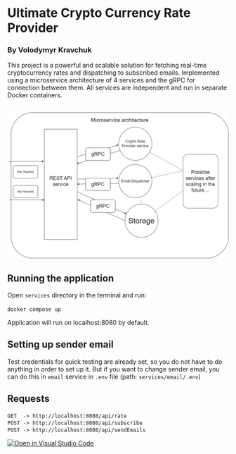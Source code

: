 # Ultimate Crypto Currency Rate Provider
### By Volodymyr Kravchuk

This project is a powerful and scalable solution for fetching real-time cryptocurrency 
rates and dispatching to subscribed emails. Implemented using a microservice architecture of 4 services 
and the gRPC for connection between them. All services are independent and run in separate Docker containers.

<br />
<img src="https://github.com/CalculusEnjoyer/Ultimate-Crypto-Rate-Provider/blob/main/micro.png">
<br />

## Running the application
Open `services` directory in the terminal and run:

```docker compose up```

Application will run on localhost:8080 by default.
## Setting up sender email
Test credentials for quick testing are already set, so you do not have to do anything 
in order to set up it. But if you want to change sender email, you can do this in `email` service
in `.env` file (path: `services/email/.env`)
## Requests

```
GET  -> http://localhost:8080/api/rate
POST -> http://localhost:8080/api/subscribe             
POST -> http://localhost:8080/api/sendEmails
```
[![Open in Visual Studio Code](https://classroom.github.com/assets/open-in-vscode-718a45dd9cf7e7f842a935f5ebbe5719a5e09af4491e668f4dbf3b35d5cca122.svg)](https://classroom.github.com/online_ide?assignment_repo_id=11353472&assignment_repo_type=AssignmentRepo)

